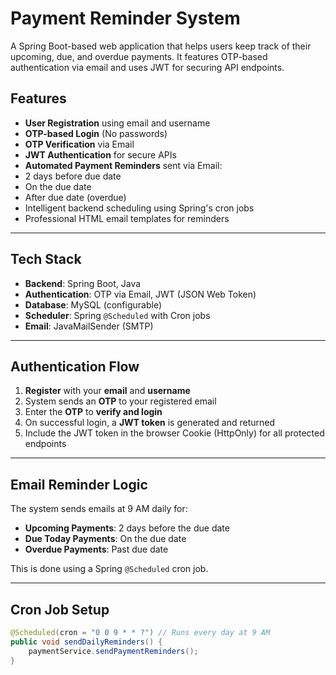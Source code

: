 #  Payment Reminder System

A Spring Boot-based web application that helps users keep track of their upcoming, due, and overdue payments. It features OTP-based authentication via email and uses JWT for securing API endpoints.

## Features

- **User Registration** using email and username  
-  **OTP-based Login** (No passwords)
- **OTP Verification** via Email
-  **JWT Authentication** for secure APIs
-  **Automated Payment Reminders** sent via Email:
  - 2 days before due date
  - On the due date
  - After due date (overdue)
-  Intelligent backend scheduling using Spring's cron jobs
-  Professional HTML email templates for reminders

---

##  Tech Stack

- **Backend**: Spring Boot, Java
- **Authentication**: OTP via Email, JWT (JSON Web Token)
- **Database**: MySQL  (configurable)
- **Scheduler**: Spring `@Scheduled` with Cron jobs
- **Email**: JavaMailSender (SMTP)

---

##  Authentication Flow

1. **Register** with your **email** and **username**
2. System sends an **OTP** to your registered email
3. Enter the **OTP** to **verify and login**
4. On successful login, a **JWT token** is generated and returned
5. Include the JWT token in the browser Cookie (HttpOnly) for all protected endpoints

---

##  Email Reminder Logic

The system sends emails at 9 AM daily for:

- **Upcoming Payments**: 2 days before the due date
- **Due Today Payments**: On the due date
- **Overdue Payments**: Past due date

This is done using a Spring `@Scheduled` cron job.

---

##  Cron Job Setup

```java
@Scheduled(cron = "0 0 9 * * ?") // Runs every day at 9 AM
public void sendDailyReminders() {
    paymentService.sendPaymentReminders();
}
